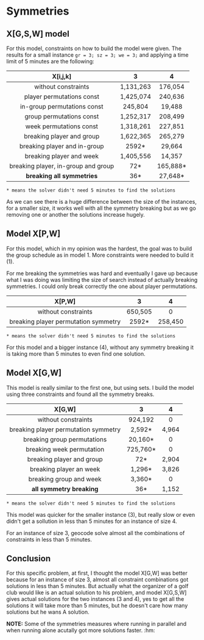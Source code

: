 # Symmetries

## X[G,S,W] model

For this model, constraints on how to build the model were given. The results for a small instance `gr = 3; sz = 3; we = 3;` and applying a time limit of 5 minutes are the following:

|              X[i,j,k]               |     3     |    4     |
| :---------------------------------: | :-------: | :------: |
|         without constraints         | 1,131,263 | 176,054  |
|      player permutations const      | 1,425,074 | 240,636  |
|     in-group permutations const     |  245,804  |  19,488  |
|      group permutations const       | 1,252,317 | 208,499  |
|       week permutations const       | 1,318,261 | 227,851  |
|      breaking player and group      | 1,622,365 | 265,279  |
|    breaking player and in-group     |   2592*   |  29,664  |
|      breaking player and week       | 1,405,556 |  14,357  |
| breaking player, in-group and group |    72*    | 165,888* |
|     **breaking all symmetries**     |    36*    | 27,648*  |


`* means the solver didn't need 5 minutes to find the solutions`

As we can see there is a huge difference between the size of the instances, for a smaller size, it works well with all the symmetry breaking but as we go removing one or another the solutions increase hugely.



## Model X[P,W]

For this model, which in my opinion was the hardest, the goal was to build the group schedule as in model 1. More constraints were needed to build it (1). 

For me breaking the symmetries was hard and eventually I gave up because what I was doing was limiting the size of search instead of actually breaking symmetries. I could only break correctly the one about player permutations.



|                X[P,W]                |    3    |    4    |
| :----------------------------------: | :-----: | :-----: |
|         without constraints          | 650,505 |    0    |
| breaking player permutation symmetry |  2592*  | 258,450 |

`* means the solver didn't need 5 minutes to find the solutions`

For this model and a bigger instance (4), without any symmetry breaking it is taking more than 5 minutes to even find one solution.

## Model X[G,W]

This model is really similar to the first one, but using sets. I build the model using three constraints and found all the symmetry breaks.

|                X[G,W]                |    3     |   4   |
| :----------------------------------: | :------: | :---: |
|         without constraints          | 924,192  |   0   |
| breaking player permutation symmetry |  2,592*  | 4,964 |
|     breaking group permutations      | 20,160*  |   0   |
|      breaking week permutation       | 725,760* |   0   |
|      breaking player and group       |   72*    | 2,904 |
|       breaking player an week        |  1,296*  | 3,826 |
|       breaking group and week        |  3,360*  |   0   |
|      **all symmetry breaking**       |   36*    | 1,152 |

`* means the solver didn't need 5 minutes to find the solutions`

This model was quicker for the smaller instance (3), but really slow or even didn't get a sollution in less than 5 minutes for an instance of size 4.

For an instance of size 3, geocode solve almost all the combinations of constraints in less than 5 minutes.

## Conclusion

For this specific problem, at first, I thought the model X[G,W] was better because for an instance of size 3, almost all constraint combinations got solutions in less than 5 minutes. But actually what the organizer of a golf club would like is an actual solution to his problem, and model X[G,S,W] gives actual solutions for the two instances (3 and 4), yes to get all the solutions it will take more than 5 minutes, but he doesn't care how many solutions but he wans A solution.


**NOTE:** Some of the symmetries measures where running in parallel and when running alone acutally got more solutions faster. :hm: